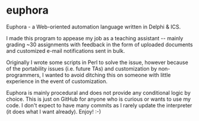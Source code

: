 euphora
=======

Euphora - a Web-oriented automation language written in Delphi &amp; ICS.

I made this program to appease my job as a teaching assistant -- mainly grading ~30 assignments with feedback in the form of uploaded documents and customized e-mail notifications sent in bulk.

Originally I wrote some scripts in Perl to solve the issue, however because of the portability issues (i.e. future TAs) and customization by non-programmers, I wanted to avoid ditching this on someone with little experience in the event of customization.

Euphora is mainly procedural and does not provide any conditional logic by choice.  This is just on GitHub for anyone who is curious or wants to use my code.  I don't expect to have many commits as I rarely update the interpreter (it does what I want already).  Enjoy! :-)

